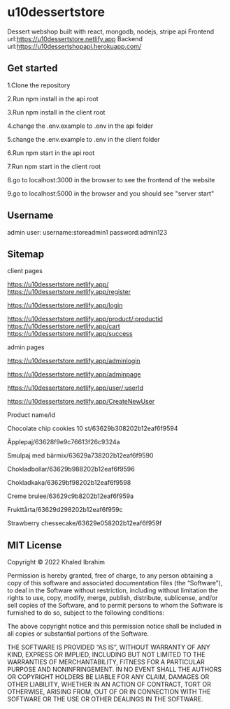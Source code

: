 # u10dessertstore
Dessert webshop built with react, mongodb, nodejs, stripe api
Frontend url:https://u10dessertstore.netlify.app
Backend url:https://u10dessertshopapi.herokuapp.com/

## Get started

1.Clone the repository

2.Run npm install in the api root

3.Run npm install in the client root

4.change the .env.example to .env in the api folder

5.change the .env.example to .env in the client folder

6.Run npm start in the api root

7.Run npm start in the client root

8.go to localhost:3000 in the browser to see the frontend of the website

9.go to localhost:5000 in the browser and you should see "server start"

## Username
admin user: username:storeadmin1 password:admin123

## Sitemap 

client pages

https://u10dessertstore.netlify.app/
https://u10dessertstore.netlify.app/register

https://u10dessertstore.netlify.app/login

https://u10dessertstore.netlify.app/product/:productid
https://u10dessertstore.netlify.app/cart
https://u10dessertstore.netlify.app/success


admin pages

https://u10dessertstore.netlify.app/adminlogin

https://u10dessertstore.netlify.app/adminpage

https://u10dessertstore.netlify.app/user/:userId

https://u10dessertstore.netlify.app/CreateNewUser
 
Product name/id

Chocolate chip cookies 10 st/63629b308202b12eaf6f9594

Äpplepaj/63628f9e9c76613f26c9324a

Smulpaj med bärmix/63629a738202b12eaf6f9590

Chokladbollar/63629b988202b12eaf6f9596

Chokladkaka/63629bf98202b12eaf6f9598

Creme brulee/63629c9b8202b12eaf6f959a

Frukttårta/63629d298202b12eaf6f959c

Strawberry chessecake/63629e058202b12eaf6f959f
## MIT License
Copyright © 2022 Khaled Ibrahim

Permission is hereby granted, free of charge, to any person obtaining a copy of this software and associated documentation files (the “Software”), to deal in the Software without restriction, including without limitation the rights to use, copy, modify, merge, publish, distribute, sublicense, and/or sell copies of the Software, and to permit persons to whom the Software is furnished to do so, subject to the following conditions:

The above copyright notice and this permission notice shall be included in all copies or substantial portions of the Software.

THE SOFTWARE IS PROVIDED “AS IS”, WITHOUT WARRANTY OF ANY KIND, EXPRESS OR IMPLIED, INCLUDING BUT NOT LIMITED TO THE WARRANTIES OF MERCHANTABILITY, FITNESS FOR A PARTICULAR PURPOSE AND NONINFRINGEMENT. IN NO EVENT SHALL THE AUTHORS OR COPYRIGHT HOLDERS BE LIABLE FOR ANY CLAIM, DAMAGES OR OTHER LIABILITY, WHETHER IN AN ACTION OF CONTRACT, TORT OR OTHERWISE, ARISING FROM, OUT OF OR IN CONNECTION WITH THE SOFTWARE OR THE USE OR OTHER DEALINGS IN THE SOFTWARE.
